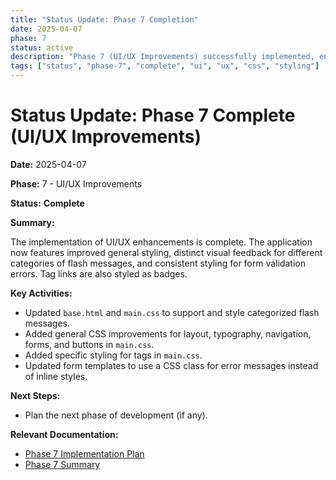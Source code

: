 ```yaml
---
title: "Status Update: Phase 7 Completion"
date: 2025-04-07
phase: 7
status: active
description: "Phase 7 (UI/UX Improvements) successfully implemented, enhancing CSS styling, flash message presentation, and form error display."
tags: ["status", "phase-7", "complete", "ui", "ux", "css", "styling"]
---
```


# Status Update: Phase 7 Complete (UI/UX Improvements)

**Date:** 2025-04-07

**Phase:** 7 - UI/UX Improvements

**Status:** **Complete**

**Summary:**

The implementation of UI/UX enhancements is complete. The application now features improved general styling, distinct visual feedback for different categories of flash messages, and consistent styling for form validation errors. Tag links are also styled as badges.

**Key Activities:**

-   Updated `base.html` and `main.css` to support and style categorized flash messages.
-   Added general CSS improvements for layout, typography, navigation, forms, and buttons in `main.css`.
-   Added specific styling for tags in `main.css`.
-   Updated form templates to use a CSS class for error messages instead of inline styles.

**Next Steps:**

-   Plan the next phase of development (if any).

**Relevant Documentation:**

-   [Phase 7 Implementation Plan](@docs/implementation/07-phase-seven-ui-ux.md)
-   [Phase 7 Summary](@docs/implementation/07-phase-seven-summary.md)
